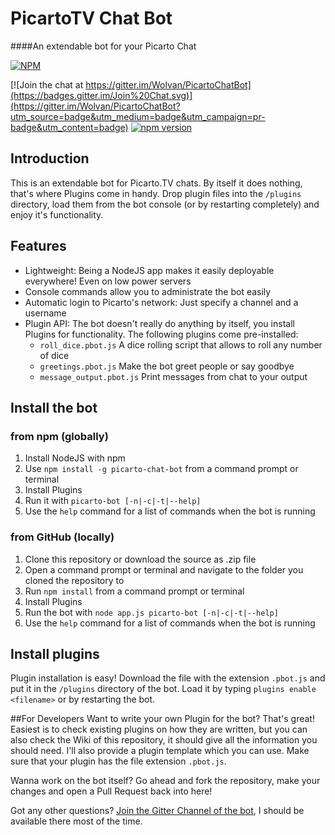 ﻿# PicartoTV Chat Bot
####An extendable bot for your Picarto Chat

[![NPM](https://nodei.co/npm/picarto-chat-bot.png?downloads=true&downloadRank=true&stars=true)](https://nodei.co/npm/picarto-chat-bot/) 

[![Join the chat at https://gitter.im/Wolvan/PicartoChatBot](https://badges.gitter.im/Join%20Chat.svg)](https://gitter.im/Wolvan/PicartoChatBot?utm_source=badge&utm_medium=badge&utm_campaign=pr-badge&utm_content=badge) [![npm version](https://badge.fury.io/js/picarto-chat-bot.svg)](https://badge.fury.io/js/picarto-chat-bot)

## Introduction
This is an extendable bot for Picarto.TV chats. By itself it does nothing, that's where Plugins come in handy. Drop plugin files into the `/plugins` directory, load them from the bot console (or by restarting completely) and enjoy it's functionality.

## Features
* Lightweight: Being a NodeJS app makes it easily deployable everywhere! Even on low power servers
* Console commands allow you to administrate the bot easily
* Automatic login to Picarto's network: Just specify a channel and a username
* Plugin API: The bot doesn't really do anything by itself, you install Plugins for functionality. The following plugins come pre-installed:
	* `roll_dice.pbot.js` A dice rolling script that allows to roll any number of dice
	* `greetings.pbot.js` Make the bot greet people or say goodbye
	* `message_output.pbot.js` Print messages from chat to your output

## Install the bot
### from npm (globally)
1. Install NodeJS with npm
2. Use `npm install -g picarto-chat-bot` from a command prompt or terminal
3. Install Plugins
4. Run it with `picarto-bot [-n|-c|-t|--help]`
5. Use the `help` command for a list of commands when the bot is running

### from GitHub (locally)
1. Clone this repository or download the source as .zip file
2. Open a command prompt or terminal and navigate to the folder you cloned the repository to
3. Run `npm install` from a command prompt or terminal
4. Install Plugins
5. Run the bot with `node app.js picarto-bot [-n|-c|-t|--help]`
6. Use the `help` command for a list of commands when the bot is running

## Install plugins
Plugin installation is easy! Download the file with the extension `.pbot.js` and put it in the `/plugins` directory of the bot. Load it by typing `plugins enable <filename>` or by restarting the bot.

##For Developers
Want to write your own Plugin for the bot? That's great!
Easiest is to check existing plugins on how they are written, but you can also check the Wiki of this repository, it should give all the information you should need. I'll also provide a plugin template which you can use.
Make sure that your plugin has the file extension `.pbot.js`.

Wanna work on the bot itself? Go ahead and fork the repository, make your changes and open a Pull Request back into here!

Got any other questions? [Join the Gitter Channel of the bot](https://gitter.im/Wolvan/PicartoChatBot), I should be available there most of the time.
